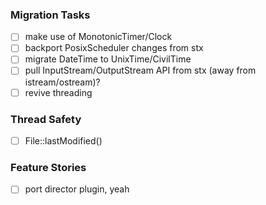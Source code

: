 


### Migration Tasks

- [ ] make use of MonotonicTimer/Clock
- [ ] backport PosixScheduler changes from stx
- [ ] migrate DateTime to UnixTime/CivilTime
- [ ] pull InputStream/OutputStream API from stx (away from istream/ostream)?
- [ ] revive threading

### Thread Safety

- [ ] File::lastModified()

###  Feature Stories

- [ ] port director plugin, yeah
